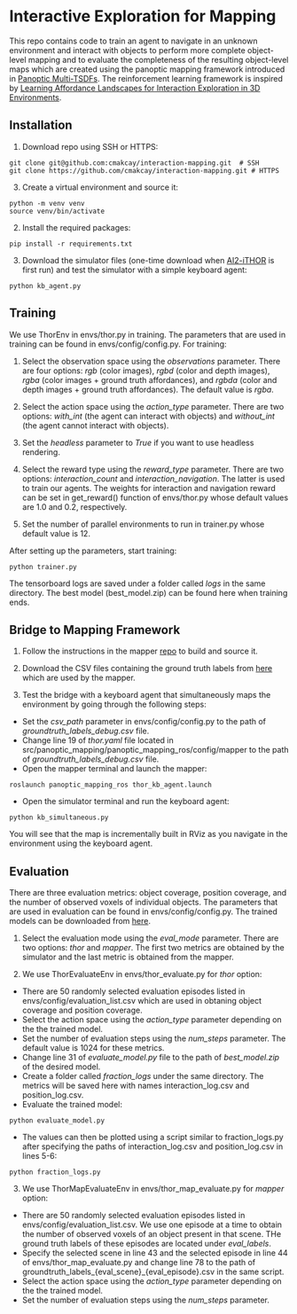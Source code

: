 # Interactive Exploration for Mapping

This repo contains code to train an agent to navigate in an unknown environment and interact with objects to perform more complete object-level mapping and to evaluate the completeness of the resulting object-level maps which are created using the panoptic mapping framework introduced in [Panoptic Multi-TSDFs](https://arxiv.org/abs/2109.10165). The reinforcement learning framework is inspired by [Learning Affordance Landscapes for Interaction Exploration in 3D Environments](https://arxiv.org/pdf/2008.09241.pdf).

## Installation

1. Download repo using SSH or HTTPS:
```
git clone git@github.com:cmakcay/interaction-mapping.git  # SSH
git clone https://github.com/cmakcay/interaction-mapping.git # HTTPS
```

3. Create a virtual environment and source it:
```
python -m venv venv
source venv/bin/activate
```

2. Install the required packages:
```
pip install -r requirements.txt
```

3. Download the simulator files (one-time download when [AI2-iTHOR](https://ai2thor.allenai.org/ithor/documentation) is first run) and test the simulator with a simple keyboard agent:
```
python kb_agent.py
```

## Training
We use ThorEnv in envs/thor.py in training. The parameters that are used in training can be found in envs/config/config.py. For training:

1. Select the observation space using the *observations* parameter. There are four options: *rgb* (color images), *rgbd* (color and depth images), *rgba* (color images + ground truth affordances), and *rgbda* (color and depth images + ground truth affordances). The default value is *rgba*.

2. Select the action space using the *action_type* parameter. There are two options: *with_int* (the agent can interact with objects) and *without_int* (the agent cannot interact with objects).

3. Set the *headless* parameter to *True* if you want to use headless rendering.

4. Select the reward type using the *reward_type* parameter. There are two options: *interaction_count* and *interaction_navigation*. The latter is used to train our agents. The weights for interaction and navigation reward can be set in get_reward() function of envs/thor.py whose default values are 1.0 and 0.2, respectively.

5. Set the number of parallel environments to run in trainer.py whose default value is 12.

After setting up the parameters, start training: 
```
python trainer.py
```

The tensorboard logs are saved under a folder called *logs* in the same directory. The best model (best_model.zip) can be found here when training ends.

## Bridge to Mapping Framework
1. Follow the instructions in the mapper [repo](https://github.com/ikaftan/panoptic_mapping) to build and source it.

2. Download the CSV files containing the ground truth labels from [here](https://drive.google.com/drive/folders/1Uf3HPTYpzWdVD-dzeUutLp2a-l8MU7ob?usp=sharing) which are used by the mapper.
 
3. Test the bridge with a keyboard agent that simultaneously maps the environment by going through the following steps:
- Set the *csv_path* parameter in envs/config/config.py to the path of *groundtruth_labels_debug.csv* file.
- Change line 19 of *thor.yaml* file located in src/panoptic_mapping/panoptic_mapping_ros/config/mapper to the path of *groundtruth_labels_debug.csv* file.
- Open the mapper terminal and launch the mapper:
```
roslaunch panoptic_mapping_ros thor_kb_agent.launch
```
- Open the simulator terminal and run the keyboard agent:
```
python kb_simultaneous.py
```

You will see that the map is incrementally built in RViz as you navigate in the environment using the keyboard agent.

## Evaluation
There are three evaluation metrics: object coverage, position coverage, and the number of observed voxels of individual objects. The parameters that are used in evaluation can be found in envs/config/config.py. The trained models can be downloaded from [here](https://drive.google.com/drive/folders/1orKThDW-8UfKkpVmDTYiPYkmTBYsoURv?usp=sharing).

1. Select the evaluation mode using the *eval_mode* parameter. There are two options: *thor* and *mapper*. The first two metrics are obtained by the simulator and the last metric is obtained from the mapper.

2. We use ThorEvaluateEnv in envs/thor_evaluate.py for *thor* option:
- There are 50 randomly selected evaluation episodes listed in envs/config/evaluation_list.csv which are used in obtaning object coverage and position coverage.
- Select the action space using the *action_type* parameter depending on the the trained model.
- Set the number of evaluation steps using the *num_steps* parameter. The default value is 1024 for these metrics.
- Change line 31 of *evaluate_model.py* file to the path of *best_model.zip* of the desired model.
- Create a folder called *fraction_logs* under the same directory. The metrics will be saved here with names interaction_log.csv and position_log.csv.
- Evaluate the trained model:
```
python evaluate_model.py
```
- The values can then be plotted using a script similar to fraction_logs.py after specifying the paths of interaction_log.csv and position_log.csv in lines 5-6:
```
python fraction_logs.py
```

3. We use ThorMapEvaluateEnv in envs/thor_map_evaluate.py for *mapper* option:
- There are 50 randomly selected evaluation episodes listed in envs/config/evaluation_list.csv. We use one episode at a time to obtain the number of observed voxels of an object present in that scene. THe ground truth labels of these episodes are located under *eval_labels*.
- Specify the selected scene in line 43 and the selected episode in line 44 of envs/thor_map_evaluate.py and change line 78 to the path of groundtruth_labels_{eval_scene}_{eval_episode}.csv in the same script.
- Select the action space using the *action_type* parameter depending on the the trained model.
- Set the number of evaluation steps using the *num_steps* parameter.
